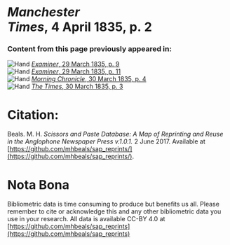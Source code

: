 # *Manchester Times*, 4 April 1835, p. 2  
  
### Content from this page previously appeared in:  
![Hand](http://scissorsandpaste.net/wp-content/uploads/2017/06/smallhandpointer.png) [*Examiner*, 29 March 1835, p. 9](https://mhbeals.github.io/sap_html/Examiner/Examiner-29-March-1835-p-9)  
![Hand](http://scissorsandpaste.net/wp-content/uploads/2017/06/smallhandpointer.png) [*Examiner*, 29 March 1835, p. 11](https://mhbeals.github.io/sap_html/Examiner/Examiner-29-March-1835-p-11)  
![Hand](http://scissorsandpaste.net/wp-content/uploads/2017/06/smallhandpointer.png) [*Morning Chronicle*, 30 March 1835, p. 4](https://mhbeals.github.io/sap_html/Morning-Chronicle/Morning-Chronicle-30-March-1835-p-4)  
![Hand](http://scissorsandpaste.net/wp-content/uploads/2017/06/smallhandpointer.png) [*The Times*, 30 March 1835, p. 3](https://mhbeals.github.io/sap_html/The-Times/The-Times-30-March-1835-p-3)  


# Citation: 

Beals. M. H. *Scissors and Paste Database: A Map of Reprinting and Reuse in the Anglophone Newspaper Press v.1.0.1.* 2 June 2017. Available at [https://github.com/mhbeals/sap_reprints/](https://github.com/mhbeals/sap_reprints/). 

# Nota Bona

Bibliometric data is time consuming to produce but benefits us all. Please remember to cite or acknowledge this and any other bibliometric data you use in your research. All data is available CC-BY 4.0 at [https://github.com/mhbeals/sap_reprints](https://github.com/mhbeals/sap_reprints)
